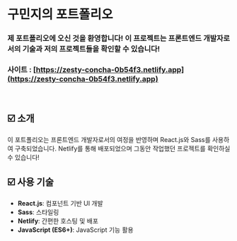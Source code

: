 # 구민지의 포트폴리오
### 제 포트폴리오에 오신 것을 환영합니다! 이 프로젝트는 프론트엔드 개발자로서의 기술과 저의 프로젝트들을 확인할 수 있습니다!
### 사이트 : [https://zesty-concha-0b54f3.netlify.app](https://zesty-concha-0b54f3.netlify.app)
<br/>

## ☑️ 소개
이 포트폴리오는 프론트엔드 개발자로서의 여정을 반영하며 React.js와 Sass를 사용하여 구축되었습니다. Netlify를 통해 배포되었으며 그동안 작업했던 프로젝트를 확인하실 수 있습니다!

## ☑️ 사용 기술
- **React.js**: 컴포넌트 기반 UI 개발
- **Sass**: 스타일링
- **Netlify**: 간편한 호스팅 및 배포
- **JavaScript (ES6+)**: JavaScript 기능 활용

